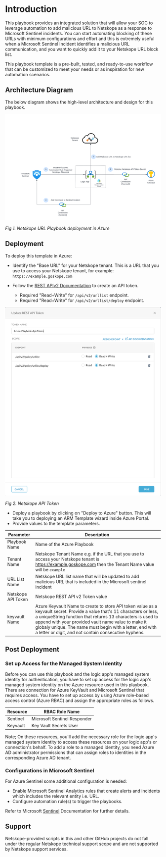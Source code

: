 # Introduction

This playbook provides an integrated solution that will allow your SOC to leverage automation to add malicious URL to Netskope as a response to Microsoft Sentinel incidents. You can start automating blocking of these URLs with minimum configurations and effort and this is extremely useful when a Microsoft Sentinel Incident identifies a malicious URL communication, and you want to quickly add it to your Netskope URL block list. 

This playbook template is a pre-built, tested, and ready-to-use workflow that can be customized to meet your needs or as inspiration for new automation scenarios.

## Architecture Diagram

The below diagram shows the high-level architecture and design for this playbook.

![](.//images/url-playbook-azure.png)

*Fig 1. Netskope URL Playbook deployment in Azure*

## Deployment

To deploy this template in Azure:

- Identify the "Base URL" for your Netskope tenant. This is a URL that you use to access your Netskope tenant, for example: `https://example.goskope.com`

- Follow the [REST APIv2 Documentation](https://docs.netskope.com/en/rest-api-v2-overview-312207.html) to create an API token.

    - Required "Read+Write" for `/api/v2/urllist` endpoint.
    - Required "Read+Write" for `/api/v2/urllist/deploy` endpoint.

![API Token](images/playbook-url-api-token.png)

*Fig 2. Netskope API Token*

- Deploy a playbook by clicking on "Deploy to Azure" button. This will take you to deploying an ARM Template wizard inside Azure Portal.
- Provide values to the template parameters.

|   Parameter                  |          Description                             |
|------------------------------| ------------------------------------------------ |
| Playbook Name                | Name of the Azure Playbook|
| Tenant Name                  | Netskope Tenant Name e.g. if the URL that you use to access your Netskope tenant is https://example.goskope.com then the Tenant Name value will be `example`         | 
| URL List Name                | Netskope URL list name that will be updated to add malicious URL that is included in the Microsoft sentinel incident |
| Netskope API Token           | Netskope REST API v2 Token value |
| keyvault Name                | Azure Keyvault Name to create to store API token value as a keyvault secret. Provide a value that's 11 characters or less, a uniqueString function that returns 13 characters is used to append with your provided vault name value to make it globaly unique. The name must begin with a letter, end with a letter or digit, and not contain consecutive hyphens. |

## Post Deployment

### Set up Access for the Managed System Identity
Before you can use this playbook and the logic app's managed system identity for authentication, you have to set up access for the logic app's managed system identity on the Azure resource used in this playbook. There are connection for Azure KeyVault and Microsoft Sentinel that requires access. You have to set up access by using Azure role-based access control (Azure RBAC) and assign the appropriate roles as follows.

|   Resource                   |        RBAC Role Name              |
|------------------------------| ---------------------------------- |
| Sentinel                     |      Microsoft Sentinel Responder  |
| Keyvault                     |      Key Vault Secrets User        |

Note; On these resources, you'll add the necessary role for the logic app's managed system identity to access these resources on your logic app's or connection's behalf. To add a role to a managed identity, you need Azure AD administrator permissions that can assign roles to identities in the corresponding Azure AD tenant.

### Configurations in Microsoft Sentinel
For Azure Sentinel some additional configuration is needed:

- Enable Microsoft Sentinel Analytics rules that create alerts and incidents which includes the relevant entity i.e. URL.
- Configure automation rule(s) to trigger the playbooks.

Refer to Microsoft [Sentinel](https://learn.microsoft.com/en-us/azure/sentinel/) Documentation for further details. 

## Support
Netskope-provided scripts in this and other GitHub projects do not fall under the regular Netskope technical support scope and are not supported by Netskope support services.
